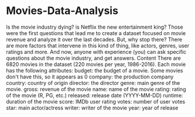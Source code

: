 # Movies-Data-Analysis
Is the movie industry dying? is Netflix the new entertainment king? Those were the first questions that lead me to create a dataset focused on movie revenue and analyze it over the last decades. But, why stop there? There are more factors that intervene in this kind of thing, like actors, genres, user ratings and more. And now, anyone with experience (you) can ask specific questions about the movie industry, and get answers.  Content There are 6820 movies in the dataset (220 movies per year, 1986-2016). Each movie has the following attributes:  budget: the budget of a movie. Some movies don't have this, so it appears as 0  company: the production company  country: country of origin  director: the director  genre: main genre of the movie.  gross: revenue of the movie  name: name of the movie  rating: rating of the movie (R, PG, etc.)  released: release date (YYYY-MM-DD)  runtime: duration of the movie  score: IMDb user rating  votes: number of user votes  star: main actor/actress  writer: writer of the movie  year: year of release
